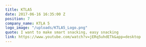 ```yaml
---
title: KTLA5
date: 2017-06-16 16:35:00 Z
position: 7
company_name: KTLA 5
logo_image: "/uploads/KTLA5_Logo.png"
quote: I want to make smart snacking, easy snacking
link: https://www.youtube.com/watch?v=jERq5uhdETk&app=desktop
---
```


